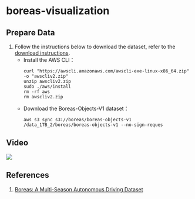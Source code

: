 # boreas-visualization

## Prepare Data
1) Follow the instructions below to download the dataset, refer to the [download instructions](https://github.com/utiasASRL/pyboreas/blob/master/download.md).
   * Install the AWS CLI：
     ```
     curl "https://awscli.amazonaws.com/awscli-exe-linux-x86_64.zip" -o "awscliv2.zip"
     unzip awscliv2.zip
     sudo ./aws/install
     rm -rf aws
     rm awscliv2.zip
     ```
   * Download the Boreas-Objects-V1 dataset：
     ```
     aws s3 sync s3://boreas/boreas-objects-v1 /data_1TB_2/boreas/boreas-objects-v1 --no-sign-reques
     ```

## Video
[![](https://img.youtube.com/vi/fXD2hjp8eNg/0.jpg)](https://youtu.be/fXD2hjp8eNg)

## References
1) [Boreas: A Multi-Season Autonomous Driving Dataset](https://arxiv.org/abs/2203.10168)
